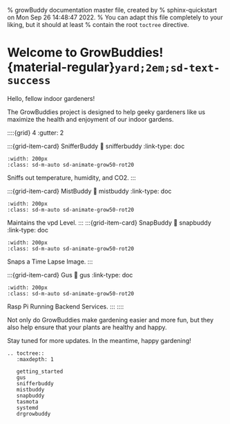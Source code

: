 % growBuddy documentation master file, created by
% sphinx-quickstart on Mon Sep 26 14:48:47 2022.
% You can adapt this file completely to your liking, but it should at least
% contain the root `toctree` directive.

# Welcome to GrowBuddies! {material-regular}`yard;2em;sd-text-success`
Hello, fellow indoor gardeners!

The GrowBuddies project is designed to help geeky gardeners like us maximize the health and enjoyment of our indoor gardens.

::::{grid} 4
:gutter: 2

:::{grid-item-card} SnifferBuddy
:link: snifferbuddy
:link-type: doc

```{image} images/dog.jpg
:width: 200px
:class: sd-m-auto sd-animate-grow50-rot20
```
Sniffs out temperature, humidity, and CO2.
:::

:::{grid-item-card} MistBuddy
:link: mistbuddy
:link-type: doc
```{image} images/whale.svg
:width: 200px
:class: sd-m-auto sd-animate-grow50-rot20
```
Maintains the vpd Level.
:::
:::{grid-item-card} SnapBuddy
:link: snapbuddy
:link-type: doc
```{image} images/snapbuddy_og_v.svg
:width: 200px
:class: sd-m-auto sd-animate-grow50-rot20
```
Snaps a Time Lapse Image.
:::

:::{grid-item-card} Gus
:link: gus
:link-type: doc
```{image} images/hamster.jpg
:width: 200px
:class: sd-m-auto sd-animate-grow50-rot20
```
Rasp Pi Running Backend Services.
:::
::::


Not only do GrowBuddies make gardening easier and more fun, but they also help ensure that your plants are healthy and happy.

Stay tuned for more updates. In the meantime, happy gardening!


```{eval-rst}
.. toctree::
   :maxdepth: 1

   getting_started
   gus
   snifferbuddy
   mistbuddy
   snapbuddy
   tasmota
   systemd
   drgrowbuddy
```